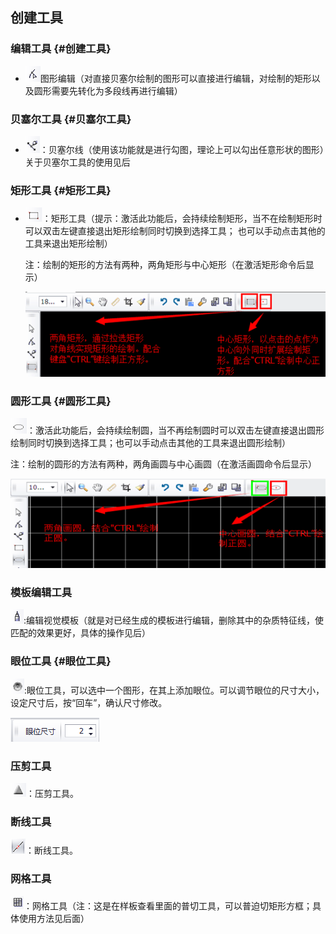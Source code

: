 ## 创建工具

### 编辑工具 {#创建工具}

* ![](/assets/import15.png)图形编辑（对直接贝塞尔绘制的图形可以直接进行编辑，对绘制的矩形以及圆形需要先转化为多段线再进行编辑）

### 贝塞尔工具 {#贝塞尔工具}

* ![](/assets/import16.png)：贝塞尔线（使用该功能就是进行勾图，理论上可以勾出任意形状的图形）关于贝塞尔工具的使用见后

### 矩形工具 {#矩形工具}

* ![](/assets/import17.png)：矩形工具（提示：激活此功能后，会持续绘制矩形，当不在绘制矩形时可以双击左键直接退出矩形绘制同时切换到选择工具；     也可以手动点击其他的工具来退出矩形绘制）

  注：绘制的矩形的方法有两种，两角矩形与中心矩形（在激活矩形命令后显示）

  ![](/assets/import18.png)



### 圆形工具 {#圆形工具}

![](/assets/import19.png)：激活此功能后，会持续绘制圆，当不再绘制圆时可以双击左键直接退出圆形绘制同时切换到选择工具；也可以手动点击其他的工具来退出圆形绘制）

注：绘制的圆形的方法有两种，两角画圆与中心画圆（在激活画圆命令后显示）

![](/assets/import20.png)



### 模板编辑工具

![](/assets/import21.png):编辑视觉模板（就是对已经生成的模板进行编辑，删除其中的杂质特征线，使匹配的效果更好，具体的操作见后）



### 眼位工具 {#眼位工具}

![](/assets/import23.png):眼位工具，可以选中一个图形，在其上添加眼位。可以调节眼位的尺寸大小，设定尺寸后，按“回车”，确认尺寸修改。

![](/assets/import24.png)



### 压剪工具

![](/assets/import25.png)：压剪工具。



### 断线工具

![](/assets/import26.png)：断线工具。



### 网格工具

![](/assets/import22.png)：网格工具（注：这是在样板查看里面的普切工具，可以普迫切矩形方框；具体使用方法见后面）




